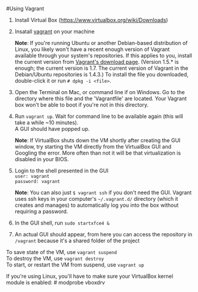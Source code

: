#Using Vagrant

1. Install Virtual Box (https://www.virtualbox.org/wiki/Downloads)

2. Insatall [vagrant](https://www.vagrantup.com/downloads.html 'Download link') 
   on your machine

    **Note**: If you're running Ubuntu or another Debian-based distribution of
    Linux, you likely won't have a recent enough version of Vagrant available
    through your system's repositories. If this applies to you, install the
    current version from 
    [Vagrant's download page](https://www.vagrantup.com/downloads). (Version
    1.5.* is enough; the current version is 1.7. The current version of Vagrant
    in the Debian/Ubuntu repositories is 1.4.3.) To install the file you
    downloaded, double-click it or run `# dpkg -i <file>`.

3.  Open the Terminal on Mac, or command line if on Windows.  Go to the directory
    where this file and the 'Vagrantfile' are located.  Your Vagrant box won't be 
    able to boot if you're not in this directory.   

3.  Run `vagrant up`. 
    Wait for command line to be available again (this will take a while ~10 minutes).  
    A GUI should have popped up.  

    **Note**: If VirtualBox shuts down the VM shortly after creating the
    GUI window, try starting the VM directly from the VirtualBox GUI and
    Googling the error. More often than not it will be that virtualization is
    disabled in your BIOS.

4. Login to the shell presented in the GUI  
        `user: vagrant`  
        `password: vagrant`  

    **Note**: You can also just `$ vagrant ssh` if you don't need the GUI. 
    Vagrant uses ssh keys in your computer's `~/.vagrant.d/` directory
    (which it creates and manages) to automatically log you into the 
    box without requiring a password.

5. In the GUI shell, run `sudo startxfce4 &`  

6. An actual GUI should appear, from here you can access the repository in 
   `/vagrant` because it's a shared folder of the project

To save state of the VM, use `vagrant suspend`  
To destroy the VM, use `vagrant destroy`  
To start, or restart the VM from suspend, use `vagrant up`    

If you're using Linux, you'll have to make sure your VirtualBox kernel 
module is enabled:
        # modprobe vboxdrv
